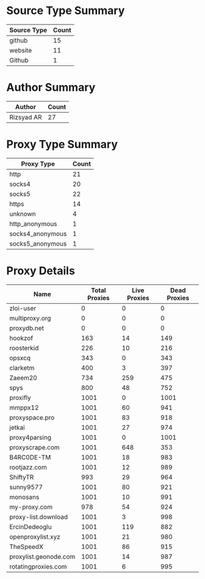 # Source Type Summary

| Source Type | Count |
|-------------|-------|
| github | 15 |
| website | 11 |
| Github | 1 |


# Author Summary

| Author | Count |
|--------|-------|
| Rizsyad AR | 27 |


# Proxy Type Summary

| Proxy Type | Count |
|------------|-------|
| http | 21 |
| socks4 | 20 |
| socks5 | 22 |
| https | 14 |
| unknown | 4 |
| http_anonymous | 1 |
| socks4_anonymous | 1 |
| socks5_anonymous | 1 |


# Proxy Details

| Name | Total Proxies | Live Proxies | Dead Proxies |
|------|---------------|--------------|---------------|
| zloi-user | 0 | 0 | 0 |
| multiproxy.org | 0 | 0 | 0 |
| proxydb.net | 0 | 0 | 0 |
| hookzof | 163 | 14 | 149 |
| roosterkid | 226 | 10 | 216 |
| opsxcq | 343 | 0 | 343 |
| clarketm | 400 | 3 | 397 |
| Zaeem20 | 734 | 259 | 475 |
| spys | 800 | 48 | 752 |
| proxifly | 1001 | 0 | 1001 |
| mmppx12 | 1001 | 60 | 941 |
| proxyspace.pro | 1001 | 83 | 918 |
| jetkai | 1001 | 27 | 974 |
| proxy4parsing | 1001 | 0 | 1001 |
| proxyscrape.com | 1001 | 648 | 353 |
| B4RC0DE-TM | 1001 | 18 | 983 |
| rootjazz.com | 1001 | 12 | 989 |
| ShiftyTR | 993 | 29 | 964 |
| sunny9577 | 1001 | 80 | 921 |
| monosans | 1001 | 10 | 991 |
| my-proxy.com | 978 | 54 | 924 |
| proxy-list.download | 1001 | 3 | 998 |
| ErcinDedeoglu | 1001 | 119 | 882 |
| openproxylist.xyz | 1001 | 21 | 980 |
| TheSpeedX | 1001 | 86 | 915 |
| proxylist.geonode.com | 1001 | 14 | 987 |
| rotatingproxies.com | 1001 | 6 | 995 |
